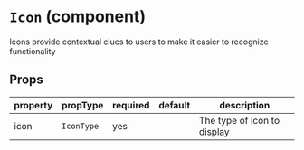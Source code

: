 # `Icon` (component)

Icons provide contextual clues to users to make it easier to recognize functionality

## Props

| property | propType   | required | default | description                 |
| -------- | ---------- | -------- | ------- | --------------------------- |
| icon     | `IconType` | yes      |         | The type of icon to display |
